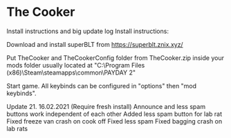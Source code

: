 # The Cooker
Install instructions and big update log
Install instructions:

Download and install superBLT from https://superblt.znix.xyz/

Put TheCooker and TheCookerConfig folder from TheCooker.zip inside your mods folder usually located at "C:\Program Files (x86)\Steam\steamapps\common\PAYDAY 2"

Start game. All keybinds can be configured in "options" then "mod keybinds".

Update 21. 16.02.2021 (Require fresh install)
Announce and less spam buttons work independent of each other
Added less spam button for lab rat
Fixed freeze van crash on cook off
Fixed less spam
Fixed bagging crash on lab rats
